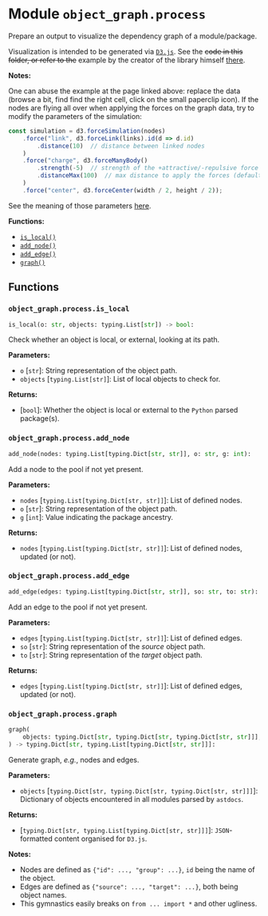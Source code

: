 # Module `object_graph.process`

Prepare an output to visualize the dependency graph of a module/package.

Visualization is intended to be generated via [`D3.js`](https://d3js.org/). See the
~~code in this folder, or refer to the~~ example by the creator of the library himself
[there](https://observablehq.com/@d3/force-directed-graph).

**Notes:**

One can abuse the example at the page linked above: replace the data (browse a bit, find
find the right cell, click on the small paperclip icon). If the nodes are flying all
over when applying the forces on the graph data, try to modify the parameters of the
simulation:

```javascript
const simulation = d3.forceSimulation(nodes)
    .force("link", d3.forceLink(links).id(d => d.id)
        .distance(10)  // distance between linked nodes
    )
    .force("charge", d3.forceManyBody()
        .strength(-5)  // strength of the +attractive/-repulsive force (default: -30)
        .distanceMax(100)  // max distance to apply the forces (default: none)
    )
    .force("center", d3.forceCenter(width / 2, height / 2));
```

See the meaning of those parameters [here](https://github.com/d3/d3-force).

**Functions:**

- [`is_local()`](#object_graphprocessis_local)
- [`add_node()`](#object_graphprocessadd_node)
- [`add_edge()`](#object_graphprocessadd_edge)
- [`graph()`](#object_graphprocessgraph)

## Functions

### `object_graph.process.is_local`

```python
is_local(o: str, objects: typing.List[str]) -> bool:
```

Check whether an object is local, or external, looking at its path.

**Parameters:**

- `o` \[`str`\]: String representation of the object path.
- `objects` \[`typing.List[str]`\]: List of local objects to check for.

**Returns:**

- \[`bool`\]: Whether the object is local or external to the `Python` parsed package(s).

### `object_graph.process.add_node`

```python
add_node(nodes: typing.List[typing.Dict[str, str]], o: str, g: int):
```

Add a node to the pool if not yet present.

**Parameters:**

- `nodes` \[`typing.List[typing.Dict[str, str]]`\]: List of defined nodes.
- `o` \[`str`\]: String representation of the object path.
- `g` \[`int`\]: Value indicating the package ancestry.

**Returns:**

- `nodes` \[`typing.List[typing.Dict[str, str]]`\]: List of defined nodes, updated (or
  not).

### `object_graph.process.add_edge`

```python
add_edge(edges: typing.List[typing.Dict[str, str]], so: str, to: str):
```

Add an edge to the pool if not yet present.

**Parameters:**

- `edges` \[`typing.List[typing.Dict[str, str]]`\]: List of defined edges.
- `so` \[`str`\]: String representation of the *source* object path.
- `to` \[`str`\]: String representation of the *target* object path.

**Returns:**

- `edges` \[`typing.List[typing.Dict[str, str]]`\]: List of defined edges, updated (or
  not).

### `object_graph.process.graph`

```python
graph(
    objects: typing.Dict[str, typing.Dict[str, typing.Dict[str, str]]],
) -> typing.Dict[str, typing.List[typing.Dict[str, str]]]:
```

Generate graph, *e.g.*, nodes and edges.

**Parameters:**

- `objects` \[`typing.Dict[str, typing.Dict[str, typing.Dict[str, str]]]`\]: Dictionary of
  objects encountered in all modules parsed by `astdocs`.

**Returns:**

- \[`typing.Dict[str, typing.List[typing.Dict[str, str]]]`\]: `JSON`-formatted content
  organised for `D3.js`.

**Notes:**

- Nodes are defined as `{"id": ..., "group": ...}`, `id` being the name of the object.
- Edges are defined as `{"source": ..., "target": ...}`, both being object names.
- This gymnastics easily breaks on `from ... import *` and other ugliness.

